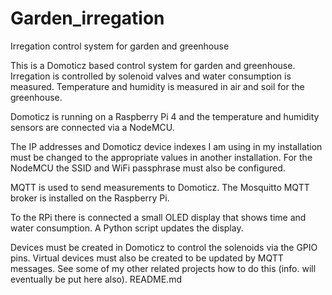 # Garden_irregation
Irregation control system for garden and greenhouse

This is a Domoticz based control system for garden and greenhouse.
Irregation is controlled by solenoid valves and water consumption is measured.
Temperature and humidity is measured in air and soil for the greenhouse.

Domoticz is running on a Raspberry Pi 4 and the temperature and humidity sensors
are connected via a NodeMCU.

The IP addresses and Domoticz device indexes I am using in my installation must
be changed to the appropriate values in another installation.
For the NodeMCU the SSID and WiFi passphrase must also be configured.

MQTT is used to send measurements to Domoticz.
The Mosquitto MQTT broker is installed on the Raspberry Pi.

To the RPi there is connected a small OLED display that shows time and water consumption.
A Python script updates the display.

Devices must be created in Domoticz to control the solenoids via the GPIO pins.
Virtual devices must also be created to be updated by MQTT messages.
See some of my other related projects how to do this (info. will eventually be put here also).
README.md
